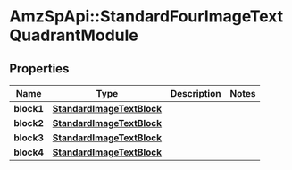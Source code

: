 # AmzSpApi::StandardFourImageTextQuadrantModule

## Properties
Name | Type | Description | Notes
------------ | ------------- | ------------- | -------------
**block1** | [**StandardImageTextBlock**](StandardImageTextBlock.md) |  | 
**block2** | [**StandardImageTextBlock**](StandardImageTextBlock.md) |  | 
**block3** | [**StandardImageTextBlock**](StandardImageTextBlock.md) |  | 
**block4** | [**StandardImageTextBlock**](StandardImageTextBlock.md) |  | 

